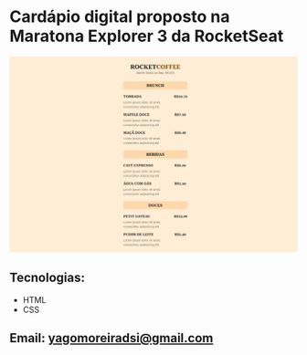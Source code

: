 # Cardápio digital proposto na Maratona Explorer 3 da RocketSeat
![preview](https://github.com/Yaguu/maratona-explorer-3/blob/main/preview.png)

## Tecnologias: 
- HTML
- CSS

## Email: yagomoreiradsi@gmail.com
